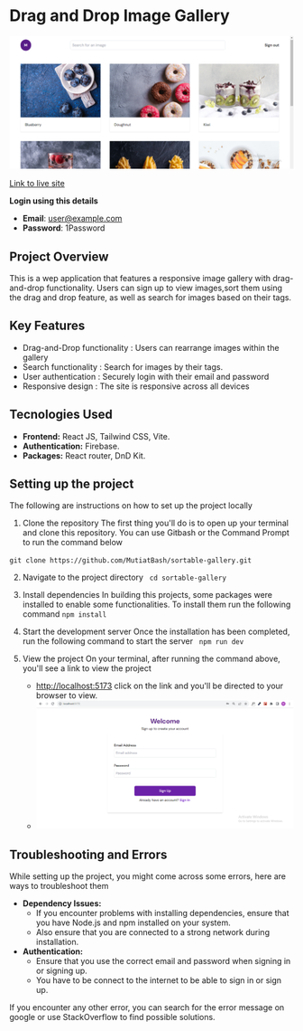 # Drag and Drop Image Gallery

![Image Gallery](src/assets/gallery.png)

[Link to live site](https://sortable-gallery.netlify.app)

**Login using this details**

- **Email**: user@example.com
- **Password**: 1Password

## Project Overview

This is a wep application that features a responsive image gallery with drag-and-drop functionality. Users can sign up to view images,sort them using the drag and drop feature, as well as search for images based on their tags.

## Key Features

- Drag-and-Drop functionality : Users can rearrange images within the gallery
- Search functionality : Search for images by their tags.
- User authentication : Securely login with their email and password
- Responsive design : The site is responsive across all devices

## Tecnologies Used

- **Frontend:** React JS, Tailwind CSS, Vite.
- **Authentication:** Firebase.
- **Packages:** React router, DnD Kit.

## Setting up the project

The following are instructions on how to set up the project locally

1. Clone the repository
   The first thing you'll do is to open up your terminal and clone this repository. You can use Gitbash or the Command Prompt to run the command below

`git clone https://github.com/MutiatBash/sortable-gallery.git`

2. Navigate to the project directory
   ` cd sortable-gallery`

3. Install dependencies
   In building this projects, some packages were installed to enable some functionalities. To install them run the following command
   `npm install`

4. Start the development server
   Once the installation has been completed, run the following command to start the server
   ` npm run dev`

5. View the project
   On your terminal, after running the command above, you'll see a link to view the project
   - [http://localhost:5173](http://localhost:5173) click on the link and you'll be directed to your browser to view.
   - 
     ![Login Page](src/assets/login.png)

## Troubleshooting and Errors

While setting up the project, you might come across some errors, here are ways to troubleshoot them

- **Dependency Issues:**
  - If you encounter problems with installing dependencies, ensure that you have Node.js and npm installed on your system.
  - Also ensure that you are connected to a strong network during installation.
- **Authentication:**
  - Ensure that you use the correct email and password when signing in or signing up.
  - You have to be connect to the internet to be able to sign in or sign up.

If you encounter any other error, you can search for the error message on google or use StackOverflow to find possible solutions.
